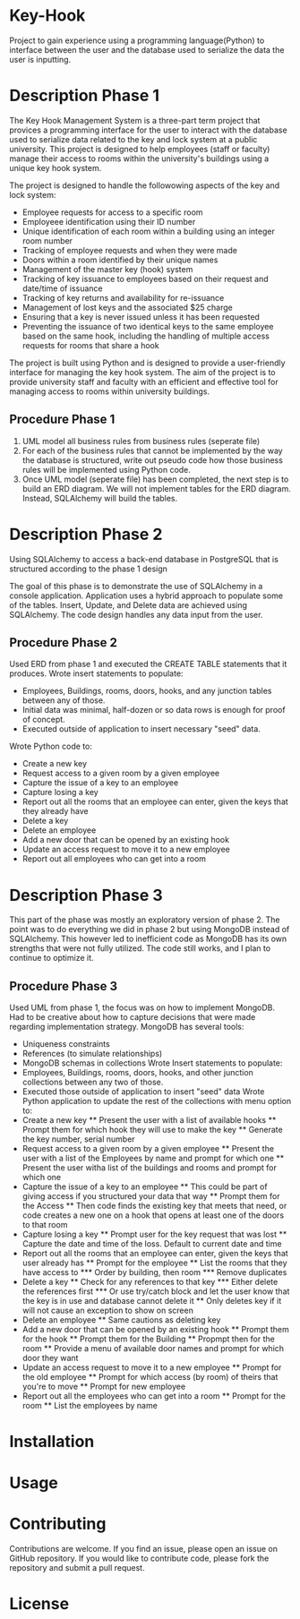 # Key-Hook
Project to gain experience using a programming language(Python) to interface between the user and the database used to serialize the data the user is inputting.

# Description Phase 1

The Key Hook Management System is a three-part term project that provices a programming interface for the user to interact with the database used to serialize data related to the key and lock system at a public university. This project is designed to help employees (staff or faculty) manage their access to rooms within the university's buildings using a unique key hook system. 

The project is designed to handle the followowing aspects of the key and lock system:

* Employee requests for access to a specific room
* Employeee identification using their ID number
* Unique identification of each room within a building using an integer room number
* Tracking of employee requests and when they were made
* Doors within a room identified by their unique names
* Management of the master key (hook) system
* Tracking of key issuance to employees based on their request and date/time of issuance
* Tracking of key returns and availability for re-issuance
* Management of lost keys and the associated $25 charge
* Ensuring that a key is never issued unless it has been requested
* Preventing the issuance of two identical keys to the same employee based on the same hook, including the handling of multiple access requests for rooms that share a hook

The project is built using Python and is designed to provide a user-friendly interface for managing the key hook system. The aim of the project is to provide university staff and faculty with an efficient and effective tool for managing access to rooms within university buildings. 

## Procedure Phase 1
1. UML model all business rules from business rules (seperate file)
2. For each of the business rules that cannot be implemented by the way the database is structured, write out pseudo code how those business rules will be implemented using Python code.
3. Once UML model (seperate file) has been completed, the next step is to build an ERD diagram. We will not implement tables for the ERD diagram. Instead, SQLAlchemy will build the tables.

# Description Phase 2
Using SQLAlchemy to access a back-end database in PostgreSQL that is structured according to the phase 1 design

The goal of this phase is to demonstrate the use of SQLAlchemy in a console application. Application uses a hybrid approach to populate some of the tables. Insert, Update, and Delete data are achieved using SQLAlchemy. The code design handles any data input from the user. 

## Procedure Phase 2
Used ERD from phase 1 and executed the CREATE TABLE statements that it produces. Wrote insert statements to populate: 
 * Employees, Buildings, rooms, doors, hooks, and any junction tables between any of those. 
 * Initial data was minimal, half-dozen or so data rows is enough for proof of concept. 
 * Executed outside of application to insert necessary "seed" data.
 
 Wrote Python code to:
 * Create a new key
 * Request access to a given room by a given employee
 * Capture the issue of a key to an employee
 * Capture losing a key
 * Report out all the rooms that an employee can enter, given the keys that they already have
 * Delete a key
 * Delete an employee
 * Add a new door that can be opened by an existing hook
 * Update an access request to move it to a new employee
 * Report out all employees who can get into a room

# Description Phase 3

This part of the phase was mostly an exploratory version of phase 2. The point was to do everything we did in phase 2 but using MongoDB instead of SQLAlchemy. This however led to inefficient code as MongoDB has its own strengths that were not fully utilized. The code still works, and I plan to continue to optimize it. 

## Procedure Phase 3
Used UML from phase 1, the focus was on how to implement MongoDB. Had to be creative about how to capture decisions that were made regarding implementation strategy. 
MongoDB has several tools:
* Uniqueness constraints
* References (to simulate relationships)
* MongoDB schemas in collections
Wrote Insert statements to populate:
* Employees, Buildings, rooms, doors, hooks, and other junction collections between any two of those. 
* Executed those outside of application to insert "seed" data
Wrote Python application to update the rest of the collections with menu option to:
* Create a new key
** Present the user with a list of available hooks
** Prompt them for which hook they will use to make the key
** Generate the key number, serial number
* Request access to a given room by a given employee
** Present the user with a list of the Employees by name and prompt for which one
** Present the user witha list of the buildings and rooms and prompt for which one
* Capture the issue of a key to an employee
** This could be part of giving access if you structured your data that way
** Prompt them for the Access
** Then code finds the existing key that meets that need, or code creates a new one on a hook that opens at least one of the doors to that room
* Capture losing a key
** Prompt user for the key request that was lost
** Capture the date and time of the loss. Default to current date and time
* Report out all the rooms that an employee can enter, given the keys that user already has
** Prompt for the employee 
** List the rooms that they have access to
*** Order by building, then room
*** Remove duplicates
* Delete a key
** Check for any references to that key
*** Either delete the references first
*** Or use try/catch block and let the user know that the key is in use and database cannot delete it
** Only deletes key if it will not cause an exception to show on screen
* Delete an employee
** Same cautions as deleting key
* Add a new door that can be opened by an existing hook
** Prompt them for the hook
** Prompt them for the Building
** Propmpt then for the room
** Provide a menu of available door names and prompt for which door they want
* Update an access request to move it to a new employee
** Prompt for the old employee
** Prompt for which access (by room) of theirs that you're to move
** Prompt for new employee
* Report out all the employees who can get into a room
** Prompt for the room
** List the employees by name

# Installation

# Usage

# Contributing
Contributions are welcome. If you find an issue, please open an issue on GitHub repository. If you would like to contribute code, please fork the repository and submit a pull request. 

# License
